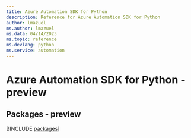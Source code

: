 ```yaml
---
title: Azure Automation SDK for Python
description: Reference for Azure Automation SDK for Python
author: lmazuel
ms.author: lmazuel
ms.data: 04/14/2023
ms.topic: reference
ms.devlang: python
ms.service: automation
---
```

# Azure Automation SDK for Python - preview
## Packages - preview
[!INCLUDE [packages](automation-index.md)]